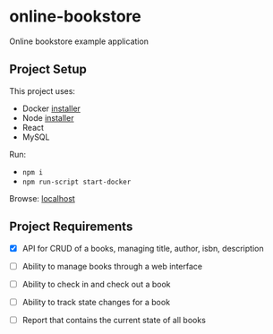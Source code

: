 # online-bookstore
 Online bookstore example application

## Project Setup
This project uses:
- Docker [installer](https://www.docker.com/get-started)
- Node [installer](https://nodejs.org/en/download/)
- React
- MySQL

Run:
- `npm i`
- `npm run-script start-docker`

Browse:
[localhost](http://localhost:3000)

## Project Requirements
- [x] API for CRUD of a books, managing title, author, isbn, description
- [ ] Ability to manage books through a web interface
- [ ] Ability to check in and check out a book
- [ ] Ability to track state changes for a book
- [ ] Report that contains the current state of all books


